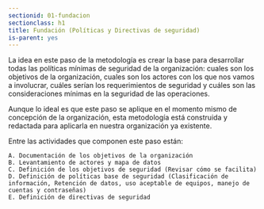 ```yaml
---
sectionid: 01-fundacion
sectionclass: h1
title: Fundación (Políticas y Directivas de seguridad)
is-parent: yes
---
```


La idea en este paso de la metodología es crear la base para desarrollar todas las políticas mínimas de seguridad de la organización: cuales son los objetivos de la organización, cuales son los actores con los que nos vamos a involucrar, cuáles serían los requerimientos de seguridad y cuáles son las consideraciones mínimas en la seguridad de las operaciones.

Aunque lo ideal es que este paso se aplique en el momento mismo de concepción de la organización, esta metodología está construida y redactada para aplicarla en nuestra organización ya existente.

Entre las actividades que componen este paso están:

	A. Documentación de los objetivos de la organización
	B. Levantamiento de actores y mapa de datos
	C. Definición de los objetivos de seguridad (Revisar cómo se facilita)
	D. Definición de políticas base de seguridad (Clasificación de información, Retención de datos, uso aceptable de equipos, manejo de cuentas y contraseñas)
	E. Definición de directivas de seguridad
